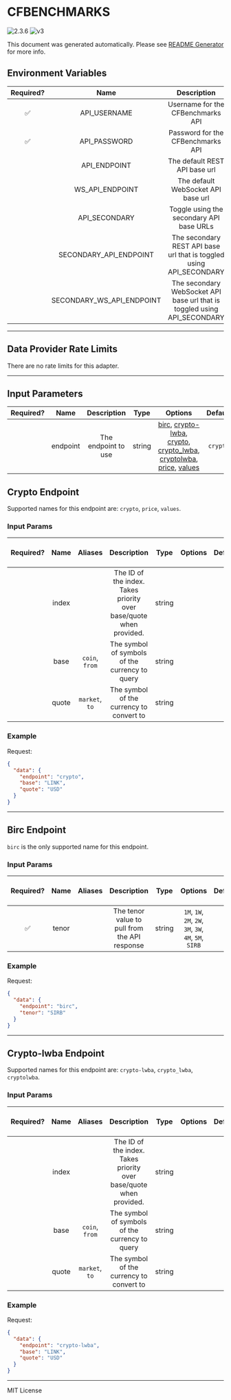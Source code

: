 # CFBENCHMARKS

![2.3.6](https://img.shields.io/github/package-json/v/smartcontractkit/external-adapters-js?filename=packages/sources/cfbenchmarks/package.json) ![v3](https://img.shields.io/badge/framework%20version-v3-blueviolet)

This document was generated automatically. Please see [README Generator](../../scripts#readme-generator) for more info.

## Environment Variables

| Required? |           Name            |                               Description                                |  Type   | Options |                 Default                  |
| :-------: | :-----------------------: | :----------------------------------------------------------------------: | :-----: | :-----: | :--------------------------------------: |
|    ✅     |       API_USERNAME        |                    Username for the CFBenchmarks API                     | string  |         |                                          |
|    ✅     |       API_PASSWORD        |                    Password for the CFBenchmarks API                     | string  |         |                                          |
|           |       API_ENDPOINT        |                      The default REST API base url                       | string  |         |    `https://www.cfbenchmarks.com/api`    |
|           |      WS_API_ENDPOINT      |                    The default WebSocket API base url                    | string  |         |    `wss://www.cfbenchmarks.com/ws/v4`    |
|           |       API_SECONDARY       |                 Toggle using the secondary API base URLs                 | boolean |         |                 `false`                  |
|           |  SECONDARY_API_ENDPOINT   |   The secondary REST API base url that is toggled using API_SECONDARY    | string  |         | `https://unregprod.cfbenchmarks.com/api` |
|           | SECONDARY_WS_API_ENDPOINT | The secondary WebSocket API base url that is toggled using API_SECONDARY | string  |         | `wss://unregprod.cfbenchmarks.com/ws/v4` |

---

## Data Provider Rate Limits

There are no rate limits for this adapter.

---

## Input Parameters

| Required? |   Name   |     Description     |  Type  |                                                                                                          Options                                                                                                           | Default  |
| :-------: | :------: | :-----------------: | :----: | :------------------------------------------------------------------------------------------------------------------------------------------------------------------------------------------------------------------------: | :------: |
|           | endpoint | The endpoint to use | string | [birc](#birc-endpoint), [crypto-lwba](#crypto-lwba-endpoint), [crypto](#crypto-endpoint), [crypto_lwba](#crypto-lwba-endpoint), [cryptolwba](#crypto-lwba-endpoint), [price](#crypto-endpoint), [values](#crypto-endpoint) | `crypto` |

## Crypto Endpoint

Supported names for this endpoint are: `crypto`, `price`, `values`.

### Input Params

| Required? | Name  |    Aliases     |                            Description                             |  Type  | Options | Default | Depends On | Not Valid With |
| :-------: | :---: | :------------: | :----------------------------------------------------------------: | :----: | :-----: | :-----: | :--------: | :------------: |
|           | index |                | The ID of the index. Takes priority over base/quote when provided. | string |         |         |            |                |
|           | base  | `coin`, `from` |           The symbol of symbols of the currency to query           | string |         |         |            |                |
|           | quote | `market`, `to` |              The symbol of the currency to convert to              | string |         |         |            |                |

### Example

Request:

```json
{
  "data": {
    "endpoint": "crypto",
    "base": "LINK",
    "quote": "USD"
  }
}
```

---

## Birc Endpoint

`birc` is the only supported name for this endpoint.

### Input Params

| Required? | Name  | Aliases |                  Description                  |  Type  |                        Options                         | Default | Depends On | Not Valid With |
| :-------: | :---: | :-----: | :-------------------------------------------: | :----: | :----------------------------------------------------: | :-----: | :--------: | :------------: |
|    ✅     | tenor |         | The tenor value to pull from the API response | string | `1M`, `1W`, `2M`, `2W`, `3M`, `3W`, `4M`, `5M`, `SIRB` |         |            |                |

### Example

Request:

```json
{
  "data": {
    "endpoint": "birc",
    "tenor": "SIRB"
  }
}
```

---

## Crypto-lwba Endpoint

Supported names for this endpoint are: `crypto-lwba`, `crypto_lwba`, `cryptolwba`.

### Input Params

| Required? | Name  |    Aliases     |                            Description                             |  Type  | Options | Default | Depends On | Not Valid With |
| :-------: | :---: | :------------: | :----------------------------------------------------------------: | :----: | :-----: | :-----: | :--------: | :------------: |
|           | index |                | The ID of the index. Takes priority over base/quote when provided. | string |         |         |            |                |
|           | base  | `coin`, `from` |           The symbol of symbols of the currency to query           | string |         |         |            |                |
|           | quote | `market`, `to` |              The symbol of the currency to convert to              | string |         |         |            |                |

### Example

Request:

```json
{
  "data": {
    "endpoint": "crypto-lwba",
    "base": "LINK",
    "quote": "USD"
  }
}
```

---

MIT License
